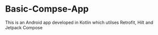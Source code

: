 # Basic-Compse-App

This is an Android app developed in Kotlin which utilses Retrofit, Hilt and Jetpack Compose
